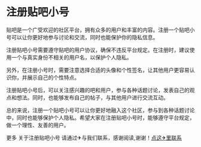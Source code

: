 # 注册贴吧小号

贴吧是一个广受欢迎的社区平台，拥有众多的用户和丰富的内容。注册一个贴吧小号可以让你更好地参与讨论和交流，同时也能保护你的隐私信息。

注册贴吧小号需要遵守贴吧的用户协议，确保不违反平台规定。在注册时，建议使用一个与真实身份不相关的用户名，以保护个人隐私。

另外，在注册小号时，需要注意选择合适的头像和个性签名，让其他用户更容易认识你，并展示自己的个性特点。

注册贴吧小号后，可以关注感兴趣的吧和用户，参与各种话题讨论，发表自己的观点和想法。同时，也能够发布自己的帖子，与其他用户进行交流互动。

总的来说，注册一个贴吧小号可以让你更好地融入这个社区，参与到各种话题讨论中，同时也能够保护个人隐私。希望大家在注册贴吧小号时，能够遵守平台规定，做一个理性、友善的用户。

更多 关于注册贴吧小号 请通过✈与我们联系，感谢阅读,谢谢！[点这✈里联系](https://c.k02.cc)